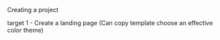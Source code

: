 Creating a project

target 1 - Create a landing page (Can copy template choose an effective color theme)

